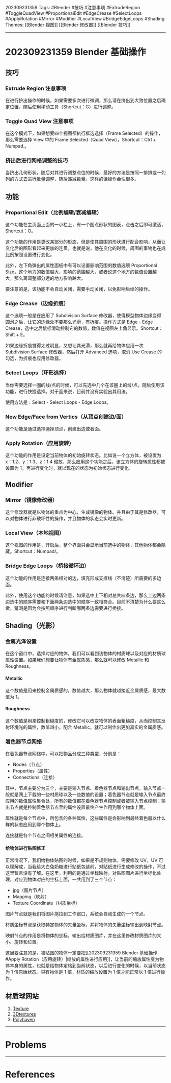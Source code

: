 202309231359
Tags: #Blender #技巧 #注意事项 #ExtrudeRegion #ToggleQuadView #ProportionalEdit #EdgeCrease #SelectLoops #ApplyRotation #Mirror #Modifier #LocalView #BridgeEdgeLoops #Shading
Themes: [[Blender 视图]] [[Blender 修改器]] [[Blender 技巧]]

--- 
# 202309231359 Blender 基础操作

## 技巧

### Extrude Region 注意事项

在进行挤出操作的时候，如果需要多次进行微调，那么请在挤出到大致位置之后确定位置，随后使用移动工具（Shortcut：G）进行调整。

### Toggle Quad View 注意事项

在这个模式下，如果想要四个视图都执行框选选择（Frame Selected）的操作，那么需要选择 View 中的 Frame Selected（Quad View），Shortcut：Ctrl + Numpad.。

### 挤出后进行网格调整的技巧

当挤出几何形状，随后对其进行调整点位的时候，最好的方法是按照一排排或一列列的方式去进行批量调整，随后递减数量。这样的话操作会快很多。

## 功能

### Proportional Edit（比例编辑/衰减编辑）

这个功能在主页面上面的一小栏上，有一个圆点形状的图表，点击之后即可激活，Shortcut：O。

这个功能的作用是更改某部分的形态，但是使其周围的形状进行配合影响，从而让变化后的图形看起来更加的连贯。也就是说，他在变化的时候，周围的事物也在成比例按照设置进行变化。

此外，左下角弹出的属性面板中有可以设置影响范围的数值选项 Proportional Size，这个地方的数值越大，影响的范围越大，或者说这个地方的数值设置越大，那么离调整部分远的地方影响越大。

要注意的是，该功能不会自动关闭，需要手动关闭，以免影响后续的操作。

### Edge Crease（边缘折痕）

这个选项一般是在应用了 Subdivision Surface 修改器，使得模型物体边缘变得圆滑之后，让它的边缘处不要那么光滑，有折痕。操作方式是 Edge - Edge Crease，选中之后鼠标滑动控制它的数值，数值在视图左上角显示。Shortcut：Shift + E。

如果边缘折痕觉得太过明显，又想让其光滑，那么就再给物体应用一次 Subdivision Surface 修改器，然后打开 Advanced 选项，取消 Use Crease 的勾选，为折痕也应用修改器。

### Select Loops（环形选择）

当你需要选择一圈的线/点的时候，可以先选中几个在该圈上的线/点，随后使用该功能，进行快捷选择。对于面来说，目前并没有实验出其用法。

使用方法是：Select - Select Loops - Edge Loops。

### New Edge/Face from Vertics（从顶点创建边/面）

这个功能是通过选择选择顶点，创建出边或者面。

### Apply Rotation（应用旋转）

这个功能的作用是设定当前物体的初始旋转状态。比如说一个立方体，被设置为 x：1.2、y：1.3、z：1.4 缩放，那么应用这个功能之后，该立方体的旋转属性都被设置为 1，再进行变化时，就以现在的状态为初始状态进行变化。

## Modifier

### Mirror（镜像修改器）

这个修改器就是以物体的重点为中心，生成镜像的物体。并且由于其是修改器，可以对物体进行非破坏性的操作，并且物体的状态会实时更新。

### Local View（本地视图）

这个视图的作用是，开启后，整个界面只会显示当前选中的物体，其他物体都会隐藏。Shortcut：Numpad/。

### Bridge Edge Loops（桥接循环边）

这个功能的作用是连接两条相对的边，填充形成支撑线（不清楚）所需要的多边面。

此外，使用这个功能的时候请注意，如果选中上下相对总共四条边，那么上边两条边选中的顺序需要和下面两条边选中的顺序一致相符合。目前不清楚为什么要这么做，猜测是因为会按照顺序进行判断哪两条边需要进行桥接。

## Shading（光影）

### 金属光泽设置

在这个窗口中，选择对应的物体，我们可以看到该物体的材质球以及对应的材质球属性设置。如果我们想要让物体有金属质感，那么就可以修改 Metallic 和 Roughness。

#### Metallic

这个数值是用来控制金属质感的，数值越大，那么物体就越接近金属质感，最大数值为 1。

#### Roughness

这个数值是用来控制粗糙度的，修改它可以改变物体的表面粗糙度，从而控制其反射环境光的属性，数值越小，配合 Metallic，就可以制作出更加真实的金属质感。

### 着色器节点网络

在着色器节点网络中，可以把物品分成三种类型，分别是：

- Nodes（节点）
- Properties（属性）
- Connections（连接）

其中，节点主要分为三个，主要是输入节点、着色器节点和输出节点，输入节点一般就是网上下载的一些材质球以及一些数值的设置；着色器节点就是输入节点最终应用的数值属性集合处，所有的数值都在着色器节点控制或者被输入节点控制；输出节点就是控制着色器节点里的属性设置最终产生作用到哪个物体上面。

属性就是每个节点中，所包含的各种属性，这些属性是会影响到最终着色器以什么样的状态应用到哪个物体上。

连接就是各个节点之间相关属性的连接。

#### 给物体进行贴图修正

正常情况下，我们给物体贴图的时候，如果是不规则物体，需要修改 UV。UV 可以理解成，当我给大白兔奶糖进行贴纸包装前，对贴纸进行生成修改的操作，不过这里暂且没有了解。在这里，利用的是通过坐标映射，对贴图图片进行坐标化处理，对应到物体对应的坐标上面，一共用到了三个节点：

- jpg（图片节点）
- Mapping（映射）
- Texture Coordinate（材质坐标）

图片节点就是我们将图片拖拉到工作窗口，系统会自动生成的一个节点。

材质坐标节点是获取特定物体的矢量坐标，并将物体的矢量坐标输出到映射节点。

映射节点的作用是将物体的坐标，输出给材质图片，并在这里修改材质图片的大小、旋转和位置。

这里要注意的是，被贴图的物体一定要把[[202309231359 Blender 基础操作#Apply Rotation（应用旋转）|缩放的属性进行应用]]，让当前的缩放属性变为物体本身的属性，也就是给物体定格到当前状态，以后进行变化的时候，以当前状态为 1 倍原始状态。只有物体是 1 倍，材质的缩放设置为 1 倍才能正常以 1 倍进行操作。

## 材质球网站

1. [Texture](https://www.textures.com/)
2. [3Dtextures](https://3dtextures.me/)
3. [Polyhaven](https://polyhaven.com/)

---
# Problems


---
# References
